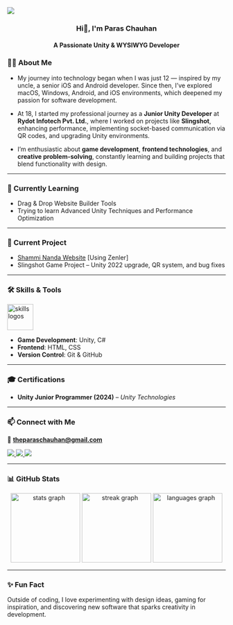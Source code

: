 <div>
  <img style="100%" src="https://capsule-render.vercel.app/api?type=blur&height=100&section=header&reversal=false&fontSize=112&fontColor=FFFFFF&fontAlign=136&fontAlignY=50&stroke=-&animation=fadeIn&descSize=20&descAlign=10000&descAlignY=1111&textBg=false&color=random"  />
</div>


<h3 align="center">Hi👋, I'm Paras Chauhan</h3>
<h4 align="center">A Passionate Unity & WYSIWYG Developer </h4>


### 👨‍💻 About Me

- My journey into technology began when I was just 12 — inspired by my uncle, a senior iOS and Android developer. Since then, I’ve explored macOS, Windows, Android, and iOS environments, which deepened my passion for software development.  

- At 18, I started my professional journey as a **Junior Unity Developer** at **Rydot Infotech Pvt. Ltd.**, where I worked on projects like **Slingshot**, enhancing performance, implementing socket-based communication via QR codes, and upgrading Unity environments.  

- I’m enthusiastic about **game development**, **frontend technologies**, and **creative problem-solving**, constantly learning and building projects that blend functionality with design.

---

### 🌱 Currently Learning
- Drag & Drop Website Builder Tools  
- Trying to learn Advanced Unity Techniques and Performance Optimization  

---

### 🔭 Current Project
- [Shammi Nanda Website](https://www.shamminanda.com/)  [Using Zenler]
- Slingshot Game Project – Unity 2022 upgrade, QR system, and bug fixes  

---

### 🛠️ Skills & Tools

<div align="left">
  <img src="https://skillicons.dev/icons?i=unity,cs,c,html,css,git,wordpress" height="60" alt="skills logos" />
</div>

- **Game Development**: Unity, C#  
- **Frontend**: HTML, CSS  
- **Version Control**: Git & GitHub  

---

### 🎓 Certifications
- **Unity Junior Programmer (2024)** – *Unity Technologies*  

---

### 📫 Connect with Me
📧 **theparaschauhan@gmail.com**

<p align="left">
  <a href="https://twitter.com/theparaschauhan" target="_blank">
    <img src="https://img.shields.io/badge/Twitter-1DA1F2?style=for-the-badge&logo=twitter&logoColor=white" />
  </a>
  <a href="https://linkedin.com/in/paras-chauhan-447b0b253/" target="_blank">
    <img src="https://img.shields.io/badge/LinkedIn-0077B5?style=for-the-badge&logo=linkedin&logoColor=white" />
  </a>
  <a href="https://www.codechef.com/users/chauhanparas" target="_blank">
    <img src="https://img.shields.io/badge/CodeChef-5B4638?style=for-the-badge&logo=codechef&logoColor=white" />
  </a>
</p>

---

### 📊 GitHub Stats
<div align="center">
  <img src="https://github-readme-stats.vercel.app/api?username=theparaschauhan&show_icons=true&theme=radical&border_radius=10" height="160" alt="stats graph" />
  <img src="https://streak-stats.demolab.com?user=theparaschauhan&theme=radical&border_radius=10" height="160" alt="streak graph" />
  <img src="https://github-readme-stats.vercel.app/api/top-langs/?username=theparaschauhan&layout=compact&theme=radical&border_radius=10" height="160" alt="languages graph" />
</div>

---

### ✨ Fun Fact
Outside of coding, I love experimenting with design ideas, gaming for inspiration, and discovering new software that sparks creativity in development.

